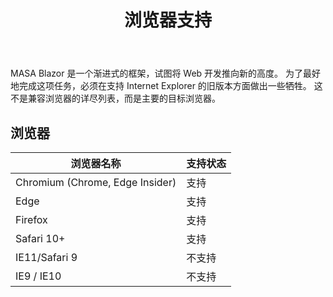 ﻿---
order: 1
title: 浏览器支持
---

MASA Blazor 是一个渐进式的框架，试图将 Web 开发推向新的高度。 为了最好地完成这项任务，必须在支持 Internet Explorer 的旧版本方面做出一些牺牲。 这不是兼容浏览器的详尽列表，而是主要的目标浏览器。


## 浏览器

<div class="overflow-hidden mb-4 m-sheet m-sheet--outlined theme--light rounded">
	<div class="m-data-table theme--light">
		<div class="m-data-table__wrapper">
			<table>
				<thead>
					<tr>
						<th>浏览器名称</th>
						<th>支持状态</th>
					</tr>
				</thead> 
				<tbody>
					<tr>
						<td>Chromium (Chrome, Edge Insider)</td> 
						<td>支持</td>
					</tr>
					<tr>
						<td>Edge</td> 
						<td>支持</td>
					</tr> 
					<tr>
						<td>Firefox</td> 
						<td>支持</td>
					</tr>
					<tr>
						<td>Safari 10+</td> 
						<td>支持</td>
					</tr>
					<tr>
						<td>IE11/Safari 9</td>
						<td>不支持</td>
					</tr> 
					<tr>
						<td>IE9 / IE10</td> 
						<td>不支持</td>
					</tr>
				</tbody>
			</table>
		</div>
	</div>
</div>